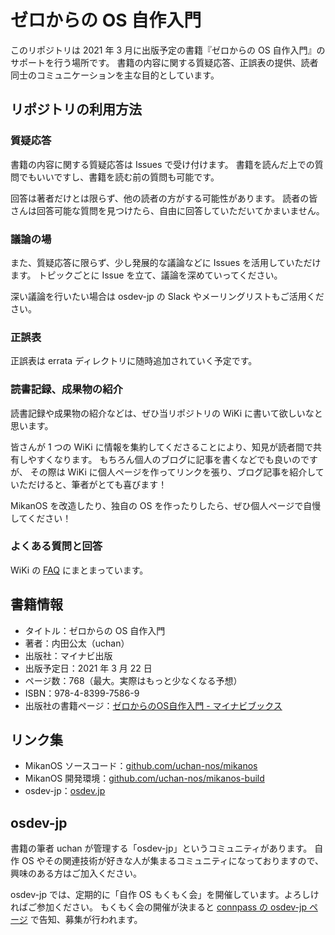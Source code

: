 # ゼロからの OS 自作入門

このリポジトリは 2021 年 3 月に出版予定の書籍『ゼロからの OS 自作入門』のサポートを行う場所です。
書籍の内容に関する質疑応答、正誤表の提供、読者同士のコミュニケーションを主な目的としています。

## リポジトリの利用方法

### 質疑応答

書籍の内容に関する質疑応答は Issues で受け付けます。
書籍を読んだ上での質問でもいいですし、書籍を読む前の質問も可能です。

回答は著者だけとは限らず、他の読者の方がする可能性があります。
読者の皆さんは回答可能な質問を見つけたら、自由に回答していただいてかまいません。

### 議論の場

また、質疑応答に限らず、少し発展的な議論などに Issues を活用していただけます。
トピックごとに Issue を立て、議論を深めていってください。

深い議論を行いたい場合は osdev-jp の Slack やメーリングリストもご活用ください。

### 正誤表

正誤表は errata ディレクトリに随時追加されていく予定です。

### 読書記録、成果物の紹介

読書記録や成果物の紹介などは、ぜひ当リポジトリの WiKi に書いて欲しいなと思います。

皆さんが 1 つの WiKi に情報を集約してくださることにより、知見が読者間で共有しやすくなります。
もちろん個人のブログに記事を書くなどでも良いのですが、
その際は WiKi に個人ページを作ってリンクを張り、ブログ記事を紹介していただけると、筆者がとても喜びます！

MikanOS を改造したり、独自の OS を作ったりしたら、ぜひ個人ページで自慢してください！

### よくある質問と回答

WiKi の [FAQ](https://github.com/uchan-nos/os-from-zero/wiki/FAQ) にまとまっています。

## 書籍情報

- タイトル：ゼロからの OS 自作入門
- 著者：内田公太（uchan）
- 出版社：マイナビ出版
- 出版予定日：2021 年 3 月 22 日
- ページ数：768（最大。実際はもっと少なくなる予想）
- ISBN：978-4-8399-7586-9
- 出版社の書籍ページ：[ゼロからのOS自作入門 - マイナビブックス](https://book.mynavi.jp/ec/products/detail/id=121220)

## リンク集

- MikanOS ソースコード：[github.com/uchan-nos/mikanos](https://github.com/uchan-nos/mikanos)
- MikanOS 開発環境：[github.com/uchan-nos/mikanos-build](https://github.com/uchan-nos/mikanos-build)
- osdev-jp：[osdev.jp](https://osdev.jp/)

## osdev-jp

書籍の筆者 uchan が管理する「osdev-jp」というコミュニティがあります。
自作 OS やその関連技術が好きな人が集まるコミュニティになっておりますので、興味のある方はご加入ください。

osdev-jp では、定期的に「自作 OS もくもく会」を開催しています。よろしければご参加ください。
もくもく会の開催が決まると [connpass の osdev-jp ページ](https://osdev-jp.connpass.com/) で告知、募集が行われます。
